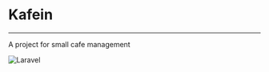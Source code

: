 # Kafein
---
A project for small cafe management

![Laravel](https://github.com/cengizonkal/kafein/workflows/Build/badge.svg?branch=master)

